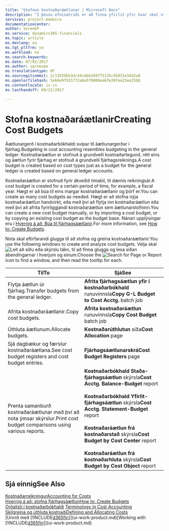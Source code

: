 ```yaml
---
title: "Stofnun kostnaðaráætlunar | Microsoft Docs"
description: "Í þessu efnisatriði er að finna yfirlit yfir hvar skal stofna og greina kostnaðaráætlanir."
services: project-madeira
documentationcenter: 
author: SorenGP
ms.service: dynamics365-financials
ms.topic: article
ms.devlang: na
ms.tgt_pltfrm: na
ms.workload: na
ms.search.keywords: 
ms.date: 07/01/2017
ms.author: sgroespe
ms.translationtype: HT
ms.sourcegitcommit: 2c13559bb3dc44cdb61697f5135c5b931e34d2a8
ms.openlocfilehash: 5e66e9f915772a6e5f9000ea6fe207e425ee25bb
ms.contentlocale: is-is
ms.lasthandoff: 09/22/2017

---
```

# <a name="creating-cost-budgets"></a><span data-ttu-id="e35d4-103">Stofna kostnaðaráætlanir</span><span class="sxs-lookup"><span data-stu-id="e35d4-103">Creating Cost Budgets</span></span>
<span data-ttu-id="e35d4-104">Áætlunargerð í kostnaðarbókhaldi svipar til áætlunargerðar í fjárhag.</span><span class="sxs-lookup"><span data-stu-id="e35d4-104">Budgeting in cost accounting resembles budgeting in the general ledger.</span></span> <span data-ttu-id="e35d4-105">Kostnaðaráætlun er stofnuð á grundvelli kostnaðartegund, rétt eins og áætlun fyrir fjárhag er stofnuð á grundvelli fjárhagsreiknings.</span><span class="sxs-lookup"><span data-stu-id="e35d4-105">A cost budget is created based on cost types just as a budget for the general ledger is created based on general ledger accounts.</span></span>  

<span data-ttu-id="e35d4-106">Kostnaðaráætlun er stofnuð fyrir ákveðið tímabil, til dæmis reikningsár.</span><span class="sxs-lookup"><span data-stu-id="e35d4-106">A cost budget is created for a certain period of time, for example, a fiscal year.</span></span> <span data-ttu-id="e35d4-107">Hægt er að búa til eins margar kostnaðaráætlanir og þörf er.</span><span class="sxs-lookup"><span data-stu-id="e35d4-107">You can create as many cost budgets as needed.</span></span> <span data-ttu-id="e35d4-108">Hægt er að stofna nýja kostnaðaráætlun handvirkt, eða með því að flytja inn kostnaðaráætlun eða með því að afrita fyrirliggjandi kostnaðaráætlun sem áætlunarstofninn.</span><span class="sxs-lookup"><span data-stu-id="e35d4-108">You can create a new cost budget manually, or by importing a cost budget, or by copying an existing cost budget as the budget base.</span></span> <span data-ttu-id="e35d4-109">Nánari upplýsingar eru í [Hvernig á að: Búa til fjárhagsáætlanir](finance-how-create-budgets.md).</span><span class="sxs-lookup"><span data-stu-id="e35d4-109">For more information, see [How to: Create Budgets](finance-how-create-budgets.md).</span></span>

<span data-ttu-id="e35d4-110">Nota skal eftirfarandi glugga til að stofna og greina kostnaðaráætlanir.</span><span class="sxs-lookup"><span data-stu-id="e35d4-110">You use the following windows to create and analyze cost budgets.</span></span> <span data-ttu-id="e35d4-111">Velja skal ![Leit að síðu eða skýrslu](media/ui-search/search_small.png "Leit að síðu eða skýrslu táknið") tákn, til að finna glugga og lesa síðan ábendingarnar í hverjum og einum.</span><span class="sxs-lookup"><span data-stu-id="e35d4-111">Choose the ![Search for Page or Report](media/ui-search/search_small.png "Search for Page or Report icon") icon to find a window, and then read the tooltip for each.</span></span>

|<span data-ttu-id="e35d4-112">Til</span><span class="sxs-lookup"><span data-stu-id="e35d4-112">To</span></span>|<span data-ttu-id="e35d4-113">Sjá</span><span class="sxs-lookup"><span data-stu-id="e35d4-113">See</span></span>|  
|--------|---------|  
|<span data-ttu-id="e35d4-114">Flytja áætlun úr fjárhag.</span><span class="sxs-lookup"><span data-stu-id="e35d4-114">Transfer budgets from the general ledger.</span></span>|<span data-ttu-id="e35d4-115">**Afrita fjárhagsáætlun yfir í kostnaðarbókhald** runuvinnsla</span><span class="sxs-lookup"><span data-stu-id="e35d4-115">**Copy G-L Budget to Cost Acctg.** batch job</span></span>|  
|<span data-ttu-id="e35d4-116">Afrita kostnaðaráætlanir.</span><span class="sxs-lookup"><span data-stu-id="e35d4-116">Copy cost budgets.</span></span>|<span data-ttu-id="e35d4-117">**Afrita kostnaðaráætlun** runuvinnsla</span><span class="sxs-lookup"><span data-stu-id="e35d4-117">**Copy Cost Budget** batch job</span></span>|  
|<span data-ttu-id="e35d4-118">Úthluta áætlunum.</span><span class="sxs-lookup"><span data-stu-id="e35d4-118">Allocate budgets.</span></span>|<span data-ttu-id="e35d4-119">**Kostnaðarúthlutun** síða</span><span class="sxs-lookup"><span data-stu-id="e35d4-119">**Cost Allocation** page</span></span>|  
|<span data-ttu-id="e35d4-120">Sjá dagbækur og færslur kostnaðaráætlana.</span><span class="sxs-lookup"><span data-stu-id="e35d4-120">See cost budget registers and cost budget entries.</span></span>|<span data-ttu-id="e35d4-121">**Fjárhagsáætlunarskrá**</span><span class="sxs-lookup"><span data-stu-id="e35d4-121">**Cost Budget Registers** page</span></span>|  
|<span data-ttu-id="e35d4-122">Prenta samanburð kostnaðaráætlunar með því að nota ýmsar skýrslur.</span><span class="sxs-lookup"><span data-stu-id="e35d4-122">Print cost budget comparisons using various reports.</span></span>|<span data-ttu-id="e35d4-123">**Kostnaðarbókhald Staða-fjárhagsáætlun** skýrsla</span><span class="sxs-lookup"><span data-stu-id="e35d4-123">**Cost Acctg. Balance-Budget** report</span></span><br /><br /> <span data-ttu-id="e35d4-124">**Kostnaðarbókhald Yfirlit-fjárhagsáætlun** skýrsla</span><span class="sxs-lookup"><span data-stu-id="e35d4-124">**Cost Acctg. Statement-Budget** report</span></span><br /><br /> <span data-ttu-id="e35d4-125">**Kostnaðaráætlun frá kostnaðarstað** skýrsla</span><span class="sxs-lookup"><span data-stu-id="e35d4-125">**Cost Budget by Cost Center** report</span></span><br /><br /> <span data-ttu-id="e35d4-126">**Kostnaðaráætlun frá kostnaðarhluta** skýrsla</span><span class="sxs-lookup"><span data-stu-id="e35d4-126">**Cost Budget by Cost Object** report</span></span>|  

## <a name="see-also"></a><span data-ttu-id="e35d4-127">Sjá einnig</span><span class="sxs-lookup"><span data-stu-id="e35d4-127">See Also</span></span>  
[<span data-ttu-id="e35d4-128">Kostnaðarreikningur</span><span class="sxs-lookup"><span data-stu-id="e35d4-128">Accounting for Costs</span></span>](finance-manage-cost-accounting.md)  
[<span data-ttu-id="e35d4-129">Hvernig á að: stofna fjárhagsáætlun</span><span class="sxs-lookup"><span data-stu-id="e35d4-129">How to: Create Budgets</span></span>](finance-how-create-budgets.md)  
<span data-ttu-id="e35d4-130">[Orðalisti í kostnaðarbókhaldi](finance-terminology-in-cost-accounting.md) </span><span class="sxs-lookup"><span data-stu-id="e35d4-130">[Terminology in Cost Accounting](finance-terminology-in-cost-accounting.md) </span></span>  
[<span data-ttu-id="e35d4-131">Skilgreina og úthluta kostnaði</span><span class="sxs-lookup"><span data-stu-id="e35d4-131">Defining and Allocating Costs</span></span>](finance-define-and-allocate-costs.md)  
<span data-ttu-id="e35d4-132">[Unnið með [!INCLUDE[d365fin](includes/d365fin_md.md)]](ui-work-product.md)</span><span class="sxs-lookup"><span data-stu-id="e35d4-132">[Working with [!INCLUDE[d365fin](includes/d365fin_md.md)]](ui-work-product.md)</span></span>

